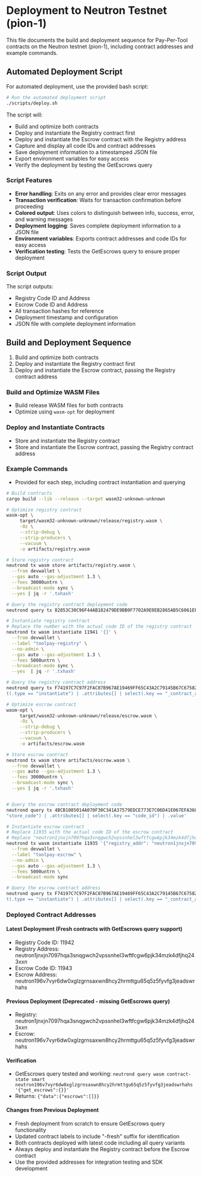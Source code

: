 # Deployment to Neutron Testnet (pion-1)

This file documents the build and deployment sequence for Pay-Per-Tool contracts on the Neutron testnet (pion-1), including contract addresses and example commands.

## Automated Deployment Script

For automated deployment, use the provided bash script:

```bash
# Run the automated deployment script
./scripts/deploy.sh
```

The script will:
- Build and optimize both contracts
- Deploy and instantiate the Registry contract first
- Deploy and instantiate the Escrow contract with the Registry address
- Capture and display all code IDs and contract addresses
- Save deployment information to a timestamped JSON file
- Export environment variables for easy access
- Verify the deployment by testing the GetEscrows query

### Script Features

- **Error handling**: Exits on any error and provides clear error messages
- **Transaction verification**: Waits for transaction confirmation before proceeding
- **Colored output**: Uses colors to distinguish between info, success, error, and warning messages
- **Deployment logging**: Saves complete deployment information to a JSON file
- **Environment variables**: Exports contract addresses and code IDs for easy access
- **Verification testing**: Tests the GetEscrows query to ensure proper deployment

### Script Output

The script outputs:
- Registry Code ID and Address
- Escrow Code ID and Address
- All transaction hashes for reference
- Deployment timestamp and configuration
- JSON file with complete deployment information

## Build and Deployment Sequence
1. Build and optimize both contracts
2. Deploy and instantiate the Registry contract first
3. Deploy and instantiate the Escrow contract, passing the Registry contract address

### Build and Optimize WASM Files
- Build release WASM files for both contracts
- Optimize using `wasm-opt` for deployment

### Deploy and Instantiate Contracts
- Store and instantiate the Registry contract
- Store and instantiate the Escrow contract, passing the Registry contract address

### Example Commands
- Provided for each step, including contract instantiation and querying
```bash
# Build contracts
cargo build --lib --release --target wasm32-unknown-unknown

# Optimize registry contract
wasm-opt \
     target/wasm32-unknown-unknown/release/registry.wasm \
     -Oz \
     --strip-debug \
     --strip-producers \
     --vacuum \
     -o artifacts/registry.wasm

# Store registry contract
neutrond tx wasm store artifacts/registry.wasm \
  --from devwallet \
  --gas auto --gas-adjustment 1.3 \
  --fees 30000untrn \
  --broadcast-mode sync \
  --yes | jq -r '.txhash'

# Query the registry contract deployment code
neutrond query tx 82853C30C96F44AB182479DE9BB0F7702A9E0EB2865AB5C6061EFC2AE58CC4C4 | jq -r '.events[] | select(.type == "store_code") | .attributes[] | select(.key == "code_id") | .value'

# Instantiate registry contract
# Replace the number with the actual code ID of the registry contract
neutrond tx wasm instantiate 11941 '{}' \
  --from devwallet \
  --label "toolpay-registry" \
  --no-admin \
  --gas auto --gas-adjustment 1.3 \
  --fees 5000untrn \
  --broadcast-mode sync \
  --yes  | jq -r '.txhash'

# Query the registry contract address
neutrond query tx F74197C7C97F2FAC07B967AE19469FF65C43A2C79145B67C6758269B452B3E34 | jq -r '.events[] | selec
t(.type == "instantiate") | .attributes[] | select(.key == "_contract_address") | .value'

# Optimize escrow contract
wasm-opt \
     target/wasm32-unknown-unknown/release/escrow.wasm \
     -Oz \
     --strip-debug \
     --strip-producers \
     --vacuum \
     -o artifacts/escrow.wasm

# Store escrow contract
neutrond tx wasm store artifacts/escrow.wasm \
  --from devwallet \
  --gas auto --gas-adjustment 1.3 \
  --fees 30000untrn \
  --broadcast-mode sync \
  --yes | jq -r '.txhash'


# Query the escrow contract deployment code
neutrond query tx 4BCB1085014A070F30C341A37579EDCE773E7C06D41E067EFA368BC6EC6954A0 | jq -r '.events[] | select(.type == 
"store_code") | .attributes[] | select(.key == "code_id") | .value'

# Instantiate escrow contract
# Replace 11935 with the actual code ID of the escrow contract
# Replace "neutron1jnxjn7097hqa3snqgwch2vpssnhel3wftfcgw6pjk34mzk4dfjhq243xxn" with the actual registry contract address
neutrond tx wasm instantiate 11935 '{"registry_addr": "neutron1jnxjn7097hqa3snqgwch2vpssnhel3wftfcgw6pjk34mzk4dfjhq243xxn","fee_percentage":10}' \
  --from devwallet \
  --label "toolpay-escrow" \
  --no-admin \
  --gas auto --gas-adjustment 1.3 \
  --fees 5000untrn \
  --broadcast-mode sync

# Query the escrow contract address
neutrond query tx F74197C7C97F2FAC07B967AE19469FF65C43A2C79145B67C6758269B452B3E34 | jq -r '.events[] | selec
t(.type == "instantiate") | .attributes[] | select(.key == "_contract_address") | .value'
```
### Deployed Contract Addresses

#### Latest Deployment (Fresh contracts with GetEscrows query support)
- Registry Code ID: 11942
- Registry Address: neutron1jnxjn7097hqa3snqgwch2vpssnhel3wftfcgw6pjk34mzk4dfjhq243xxn
- Escrow Code ID: 11943  
- Escrow Address: neutron196v7vyr6dw0xglzgrnsaxwn8hcy2hrmttgu65q5z5fyvfg3jeadswrhahs

#### Previous Deployment (Deprecated - missing GetEscrows query)
- Registry: neutron1jnxjn7097hqa3snqgwch2vpssnhel3wftfcgw6pjk34mzk4dfjhq243xxn
- Escrow: neutron196v7vyr6dw0xglzgrnsaxwn8hcy2hrmttgu65q5z5fyvfg3jeadswrhahs

#### Verification
- GetEscrows query tested and working: `neutrond query wasm contract-state smart neutron196v7vyr6dw0xglzgrnsaxwn8hcy2hrmttgu65q5z5fyvfg3jeadswrhahs '{"get_escrows":{}}'`
- Returns: `{"data":{"escrows":[]}}`

#### Changes from Previous Deployment
- Fresh deployment from scratch to ensure GetEscrows query functionality
- Updated contract labels to include "-fresh" suffix for identification
- Both contracts deployed with latest code including all query variants
- Always deploy and instantiate the Registry contract before the Escrow contract
- Use the provided addresses for integration testing and SDK development
